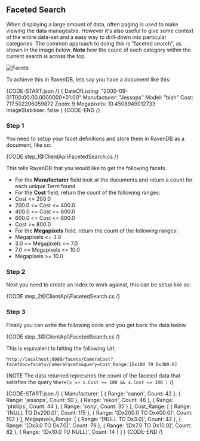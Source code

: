 ﻿
## Faceted Search

When displaying a large amount of data, often paging is used to make viewing the data manageable. However it's also useful to give some context of the entire data-set and a easy way to drill-down into particular categories. The common approach to doing this is "faceted search", as shown in the image below. __Note__ how the count of each category within the current search is across the top.

![Facets](images\CNET_faceted_search_2.jpg)

To achieve this in RavenDB, lets say you have a document like this:

{CODE-START:json /}
{ 
    DateOfListing: "2000-09-01T00:00:00.0000000+01:00" 
    Manufacturer: "Jessops" 
    Model: "blah" 
    Cost: 717.502206059872 
    Zoom: 9 
    Megapixels: 10.4508949012733 
    ImageStabiliser: false 
}
{CODE-END /}

### Step 1

You need to setup your facet definitions and store them in RavenDB as a document, like so:

{CODE step_1@ClientApi\FacetedSearch.cs /}

This tells RavenDB that you would like to get the following facets.

* For the **Manufacturer** field look at the documents and return a count for each unique Term found
* For the **Cost** field, return the count of the following ranges:
 * Cost <= 200.0
 * 200.0 <= Cost <= 400.0
 * 400.0 <= Cost <= 600.0
 * 600.0 <= Cost <= 800.0
 * Cost >= 800.0
* For the **Megapixels** field, return the count of the following ranges:
 * Megapixels <= 3.0
 * 3.0 <= Megapixels <= 7.0
 * 7.0 <= Megapixels <= 10.0
 * Megapixels >= 10.0

### Step 2

Next you need to create an index to work against, this can be setup like so:

{CODE step_2@ClientApi\FacetedSearch.cs /}

### Step 3

Finally you can write the following code and you get back the data below.

{CODE step_3@ClientApi\FacetedSearch.cs /}

This is equivalent to hitting the following Url:

    http://localhost:8080/facets/CameraCost?facetDoc=facets/CameraFacets&query=Cost_Range:[Dx100 TO Dx300.0]

{NOTE The data returned represents the count of the faceted data that satisfies the query `Where(x => x.Cost >= 100 && x.Cost <= 300 )` /}

{CODE-START:json /}
{
   Manufacturer: [
      {
         Range: 'canon',
         Count: 42
      },
      {
         Range: 'jessops',
         Count: 50
      },
      {
         Range: 'nikon',
         Count: 46
      },
      {
         Range: 'phillips',
         Count: 44
      },
      {
         Range: 'sony',
         Count: 35
      }
   ],
   Cost_Range: [
      {
         Range: '[NULL TO Dx200.0]',
         Count: 115
      },
      {
         Range: '[Dx200.0 TO Dx400.0]',
         Count: 102
      }
   ],
   Megapixels_Range: [
      {
         Range: '[NULL TO Dx3.0]',
         Count: 42
      },
      {
         Range: '[Dx3.0 TO Dx7.0]',
         Count: 79
      },
      {
         Range: '[Dx7.0 TO Dx10.0]',
         Count: 82
      },
      {
         Range: '[Dx10.0 TO NULL]',
         Count: 14
      }
   ]
}
{CODE-END /}